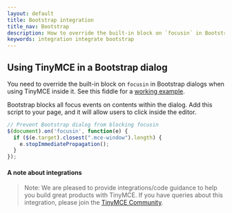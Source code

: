 ```yaml
---
layout: default
title: Bootstrap integration
title_nav: Bootstrap
description: How to override the built-in block on `focusin` in Bootstrap dialogs when using TinyMCE.
keywords: integration integrate bootstrap
---
```


## Using TinyMCE in a Bootstrap dialog

You need to override the built-in block on `focusin` in Bootstrap dialogs when using TinyMCE inside it. See this fiddle for a [working example](http://fiddle.tinymce.com/oxdaab).

Bootstrap blocks all focus events on contents within the dialog. Add this script to your page, and it will allow users to click inside the editor.

```js
// Prevent Bootstrap dialog from blocking focusin
$(document).on('focusin', function(e) {
  if ($(e.target).closest(".mce-window").length) {
    e.stopImmediatePropagation();
  }
});
```

#### A note about integrations

> Note:  We are pleased to provide integrations/code guidance to help you build great products with TinyMCE. If you have queries about this integration, please join the [TinyMCE Community](https://community.tinymce.com).

